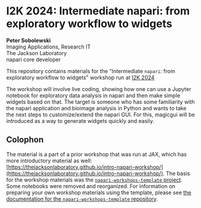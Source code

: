 # I2K 2024: Intermediate napari: from exploratory workflow to widgets

**Peter Sobolewski**  
Imaging Applications, Research IT  
The Jackson Laboratory  
napari core developer  


This repository contains materials for the "Intermediate `napari`: from exploratory workflow to widgets" workshop
run at [I2K 2024](https://events.humantechnopole.it/event/1/contributions/58/)

The workshop will involve live coding, showing how one can use a Jupyter notebook for exploratory data analysis in napari and then make simple widgets based on that. The target is someone who has some familiarity with the napari application and bioimage analysis in Python and wants to take the next steps to customize/extend the napari GUI. For this, magicgui will be introduced as a way to generate widgets quickly and easily.

## Colophon

The material is a part of a prior workshop that was run at JAX, which has more introductory material as well: [https://thejacksonlaboratory.github.io/intro-napari-workshop/](https://thejacksonlaboratory.github.io/intro-napari-workshop/). The basis for the workshop materials was the [`napari-workshops-template` project](https://github.com/napari/napari-workshop-template). 
Some notebooks were removed and reorganized. For information on preparing your own workshop materials using the template, please see [the documentation for the `napari-workshops-template` repository](https://napari.org/napari-workshop-template/docs/build_your_workshop.html).
